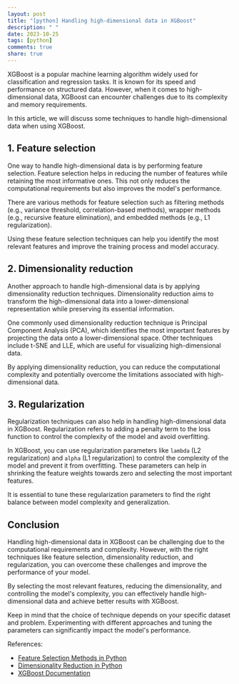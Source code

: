 ```yaml
---
layout: post
title: "[python] Handling high-dimensional data in XGBoost"
description: " "
date: 2023-10-25
tags: [python]
comments: true
share: true
---
```


XGBoost is a popular machine learning algorithm widely used for classification and regression tasks. It is known for its speed and performance on structured data. However, when it comes to high-dimensional data, XGBoost can encounter challenges due to its complexity and memory requirements.

In this article, we will discuss some techniques to handle high-dimensional data when using XGBoost.

## 1. Feature selection

One way to handle high-dimensional data is by performing feature selection. Feature selection helps in reducing the number of features while retaining the most informative ones. This not only reduces the computational requirements but also improves the model's performance.

There are various methods for feature selection such as filtering methods (e.g., variance threshold, correlation-based methods), wrapper methods (e.g., recursive feature elimination), and embedded methods (e.g., L1 regularization).

Using these feature selection techniques can help you identify the most relevant features and improve the training process and model accuracy.

## 2. Dimensionality reduction

Another approach to handle high-dimensional data is by applying dimensionality reduction techniques. Dimensionality reduction aims to transform the high-dimensional data into a lower-dimensional representation while preserving its essential information.

One commonly used dimensionality reduction technique is Principal Component Analysis (PCA), which identifies the most important features by projecting the data onto a lower-dimensional space. Other techniques include t-SNE and LLE, which are useful for visualizing high-dimensional data.

By applying dimensionality reduction, you can reduce the computational complexity and potentially overcome the limitations associated with high-dimensional data.

## 3. Regularization

Regularization techniques can also help in handling high-dimensional data in XGBoost. Regularization refers to adding a penalty term to the loss function to control the complexity of the model and avoid overfitting.

In XGBoost, you can use regularization parameters like `lambda` (L2 regularization) and `alpha` (L1 regularization) to control the complexity of the model and prevent it from overfitting. These parameters can help in shrinking the feature weights towards zero and selecting the most important features.

It is essential to tune these regularization parameters to find the right balance between model complexity and generalization.

## Conclusion

Handling high-dimensional data in XGBoost can be challenging due to the computational requirements and complexity. However, with the right techniques like feature selection, dimensionality reduction, and regularization, you can overcome these challenges and improve the performance of your model.

By selecting the most relevant features, reducing the dimensionality, and controlling the model's complexity, you can effectively handle high-dimensional data and achieve better results with XGBoost.

Keep in mind that the choice of technique depends on your specific dataset and problem. Experimenting with different approaches and tuning the parameters can significantly impact the model's performance.

References:
- [Feature Selection Methods in Python](https://scikit-learn.org/stable/modules/feature_selection.html)
- [Dimensionality Reduction in Python](https://scikit-learn.org/stable/modules/classes.html#module-sklearn.decomposition)
- [XGBoost Documentation](https://xgboost.readthedocs.io/en/latest/)